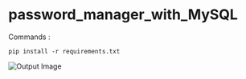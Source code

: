 # password_manager_with_MySQL

Commands :

```pip install -r requirements.txt```

![Output Image](https://github.com/techdobz/password_manager_with_python_and_mysql/blob/main/img/output.png?raw=true)
